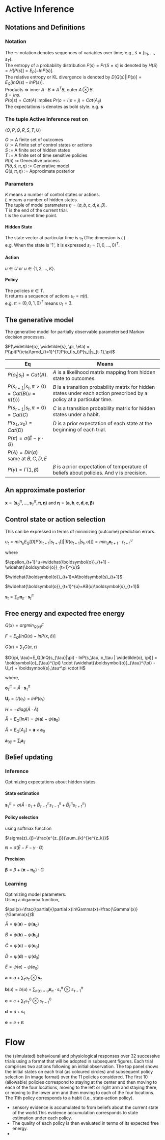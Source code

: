 # Active Inference

## Notations and Definitions

### Notation
The 〜 notation denotes sequences of variables over time; e.g., $\widetilde{s}=(s_1,...,s_T)$.  
The entropy of a probability distribution $P(s) = Pr(S=s)$ is denoted by $H(S)=H[P(s)]=E_P[-lnP(s)]$.  
The relative entropy or KL divergence is denoted by $D[Q(s)||P(s)]=E_Q[ln Q(s) - ln P(s)]$.  
Products => inner $A\cdot B=A^TB$, outer $A\otimes B$.  
$\hat{s} = ln s$.  
$P(o|s)=Cat(A)$ implies $Pr(o=i|s=j)=Cat(A_{ij})$  
The expectations is denotes as bold style. e.g. $\boldsymbol{s}$


### The tuple Active Inference rest on
$(O, P, Q, R, S, T, U)$  

$O$ := A finite set of outcomes  
$U$ := A finite set of control states or actions  
$S$ := A finite set of hidden states   
$T$ := A finite set of time sensitive policies   
$R(\widetilde{o})$ := Generative process   
$P(\widetilde{o}, \widetilde{s}, \pi, \eta)$ := Generative model  
$Q(\widetilde{s}, \pi, \eta)$ := Approximate posterior  

### Parameters
$K$ means a number of control states or actions.  
$L$ means a number of hidden states.   
The tuple of model parameters $\eta = (a,b,c,d,e,\beta)$.  
T is the end of the current trial.  
t is the current time point.  

#### Hidden State
The state vector at particular time is $s_t$ (The dimension is $L$).  
 e.g. When the state is '1', it is expressed $s_t=(1,0,\dots, 0)^T$.

#### Action
$u\in U$ or $u\in \{1,2,\dots, K\}$.

#### Policy
The policies $\pi \in T$.  
It returns a sequence of actions $u_t=\pi(t)$.   
e.g. $\pi=(0,0,1,0)^T$ means $u_t=3$.

## The generative model
The generative model for partially observable parameterised Markov decision processes.  

$P(\widetilde{o}, \widetilde{s}, \pi, \eta) = P(\pi)P(\eta)\prod_{t=1}^{T}P(o_t|s_t)P(s_t|s_{t-1},\pi)$  

| Eq | Means |
|----|-------|    
|$P(o_t\|s_t)=Cat(A)$.| $A$ is a likelihood matrix mapping from hidden state to outcomes. |     
|$P(s_{t+1}\|s_t, \pi > 0)=Cat(B(u=\pi(t)))$    | $B$ is a transition probability matrix for hidden states under each action prescribed by a policy at a particular time. |   
|$P(s_{t+1}\|s_t, \pi = 0)=Cat(C)$   | $C$ is a transition probability matrix for hidden states under a habit.  |   
|$P(s_1, s_0)=Cat(D)$| $D$ is a prior expectation of each state at the beginning of each trial.|
|$P(\pi)=\sigma(\hat{E}-\gamma \cdot G)$   |   |
|$P(A) = Dir(a)$ same at $B,C,D,E$   |   |  
|$P(\gamma)=\Gamma(1,\beta)$   |  $\beta$ is a prior expectation of temperature of beliefs about policies. And $\gamma$ is precision. |  

## An approximate posterior
$\boldsymbol{x}=(\boldsymbol{s}_{0}^{\pi},\dots, \boldsymbol{s}_{T}^{\pi}, \boldsymbol{\pi}, \boldsymbol{\eta})$ and $\boldsymbol{\eta}=(\boldsymbol{a},\boldsymbol{b},\boldsymbol{c},\boldsymbol{d},\boldsymbol{e},\boldsymbol{\beta})$  


## Control state or action selection
This can be expressed in terms of minimizing (outcome) prediction errors.  

$u_t=min_uE_Q[D[P(o_{t+1}|s_{t+1})]||R(o_{t+1}|s_t,u)]] = min_u \boldsymbol{o}_{t+1} \cdot \epsilon_{t+1}^u$  

where  

$\epsilon_{t+1}^u=\widehat{\boldsymbol{o}}_{t+1} - \widehat{\boldsymbol{o}}_{t+1}^{u}$  

$\widehat{\boldsymbol{o}}_{t+1}=A\boldsymbol{s}_{t+1}$  

$\widehat{\boldsymbol{o}}_{t+1}^{u}=AB(u)\boldsymbol{s}_{t+1}$  

$\boldsymbol{s}_t=\sum_{\pi}\boldsymbol{\pi}_{\pi}\cdot \boldsymbol{s}_t^{\pi}$  

## Free energy and expected free energy
$Q(x)=argmin_{Q(x)}F$

$F=E_Q[ln Q(x)-lnP(x,\widetilde{o})]$

$G(\pi)=\sum_{\tau}G(\pi, \tau)$

$G(\pi, \tau)=E_Q[lnQ(s_{\tau}|\pi) - lnP(s_\tau, o_\tau | \widetilde{o}, \pi)] = \boldsymbol{o}_{\tau}^{\pi} \cdot (\widehat{\boldsymbol{o}}_{\tau}^{\pi} - U_r) + \boldsymbol{s}_\tau^\pi \cdot H$

where,

$\boldsymbol{o}_{\tau}^{\pi}=\breve{A}\cdot\boldsymbol{s}_\tau^\pi$

$\boldsymbol{U}_r=U(o_r)=lnP(o_r)$

$H=-diag(\breve{A}\cdot\widehat{A})$

$\widehat{A}=E_Q[lnA]=\psi(\boldsymbol{a}) - \psi(\boldsymbol{a}_0)$

$\breve{A}=E_Q[A_{ij}]=\boldsymbol{a}\times\boldsymbol{a}_0$

$\boldsymbol{a}_{0ij}=\sum_i \boldsymbol{a}_{ij}$


## Belief updating

### Inference
Optimizing expectations about hidden states.  

#### State estimation  

$\boldsymbol{s}_\tau^\pi=\sigma(\hat{A}\cdot o_\tau + \hat{B}_{\tau - 1}^{\pi} s_{\tau - 1}^{\pi} + \hat{B}_{\tau}^{\pi} s_{\tau + 1}^{\pi})$  

#### Policy selection
using  softmax function   

$\sigma(z)_{j}=\frac{e^{z_j}}{\sum_{k}^{}e^{z_k}}$  


$\boldsymbol{\pi} = \sigma(\hat{E} - F - \gamma \cdot G)$   

#### Precision

$\boldsymbol{\beta} = \beta + (\boldsymbol{\pi} - \boldsymbol{\pi}_0)\cdot G$


### Learning
Optimizing model parameters.  
Using a digamma function,

$\psi(x)=\frac{\partial}{\partial x}ln\Gamma(x)=\frac{\Gamma'(x)}{\Gamma(x)}$

$\hat{A}=\psi(\boldsymbol{a}) - \psi(\boldsymbol{a}_0)$  

$\hat{B}=\psi(\boldsymbol{b}) - \psi(\boldsymbol{b}_0)$  

$\hat{C}=\psi(\boldsymbol{c}) - \psi(\boldsymbol{c}_0)$  

$\hat{D}=\psi(\boldsymbol{d}) - \psi(\boldsymbol{d}_0)$

$\hat{E}=\psi(\boldsymbol{e}) - \psi(\boldsymbol{e}_0)$  

$\boldsymbol{a} = a+\sum_\tau o_\tau \otimes\boldsymbol{s}_\tau$

$\boldsymbol{b}(u)=b(u) + \sum_{\pi(\tau)=u}\boldsymbol{\pi}_\pi\cdot s_\tau^\pi\otimes s_{\tau - 1}^\pi$

$\boldsymbol{c}=c+\sum_\tau s_\tau^0\otimes s_{\tau - 1}^0$

$\boldsymbol{d}=d+\boldsymbol{s}_1$

$\boldsymbol{e}=e+\boldsymbol{\pi}$




# Flow
the (simulated) behavioural and physiological responses over 32 successive trials using a format that will be adopted in subsequent figures.
Each trial comprises two actions following an initial observation.
The top panel shows the initial states on each trial (as coloured circles) and subsequent policy selection (in image format) over the 11 policies considered.
The first 10 (allowable) policies correspond to staying at the center and then moving to each of the four locations, moving to the left or right arm and staying there, or moving to the lower arm and then moving to each of the four locations.
The 11th policy corresponds to a habit (i.e., state-action policy).

- sensory evidence is accumulated to from beliefs about the current state of the world.This evidence accumulation corresponds to state estimation under each policy.
- The quality of each policy is then evaluated in terms of its expected free energy.
-
